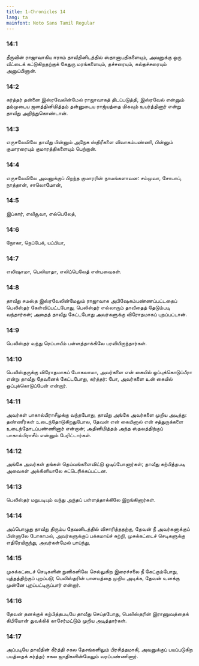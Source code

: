 ```yaml
---
title: 1-Chronicles 14
lang: ta
mainfont: Noto Sans Tamil Regular
---
```


###  14:1

தீருவின் ராஜாவாகிய ஈராம் தாவீதினிடத்தில் ஸ்தானாபதிகளையும், அவனுக்கு ஒரு வீட்டைக் கட்டுகிறதற்குக் கேதுரு மரங்களையும், தச்சரையும், கல்தச்சரையும் அனுப்பினான்.

###  14:2

கர்த்தர் தன்னை இஸ்ரவேலின்மேல் ராஜாவாகத் திடப்படுத்தி, இஸ்ரவேல் என்னும் தம்முடைய ஜனத்தினிமித்தம் தன்னுடைய ராஜ்யத்தை மிகவும் உயர்த்தினார் என்று தாவீது அறிந்துகொண்டான்.

###  14:3

எருசலேமிலே தாவீது பின்னும் அநேக ஸ்திரீகளை விவாகம்பண்ணி, பின்னும் குமாரரையும் குமாரத்திகளையும் பெற்றான்.

###  14:4

எருசலேமிலே அவனுக்குப் பிறந்த குமாரரின் நாமங்களாவன: சம்முவா, சோபாப், நாத்தான், சாலொமோன்,

###  14:5

இப்கார், எலிசூவா, எல்பெலேத்,

###  14:6

நோகா, நெப்பேக், யப்பியா,

###  14:7

எலிஷாமா, பெலியாதா, எலிப்பெலேத் என்பவைகள்.

###  14:8

தாவீது சமஸ்த இஸ்ரவேலின்மேலும் ராஜாவாக அபிஷேகம்பண்ணப்பட்டதைப் பெலிஸ்தர் கேள்விப்பட்டபோது, பெலிஸ்தர் எல்லாரும் தாவீதைத் தேடும்படி வந்தார்கள்; அதைத் தாவீது கேட்டபோது அவர்களுக்கு விரோதமாகப் புறப்பட்டான்.

###  14:9

பெலிஸ்தர் வந்து ரெப்பாயீம் பள்ளத்தாக்கிலே பரவியிருந்தார்கள்.

###  14:10

பெலிஸ்தருக்கு விரோதமாகப் போகலாமா, அவர்களை என் கையில் ஒப்புக்கொடுப்பீரா என்று தாவீது தேவனைக் கேட்டபோது, கர்த்தர்: போ, அவர்களை உன் கையில் ஒப்புக்கொடுப்பேன் என்றார்.

###  14:11

அவர்கள் பாகால்பிராசீமுக்கு வந்தபோது, தாவீது அங்கே அவர்களை முறிய அடித்து: தண்ணீர்கள் உடைந்தோடுகிறதுபோல, தேவன் என் கையினால் என் சத்துருக்களை உடைந்தோடப்பண்ணினார் என்றான்; அதினிமித்தம் அந்த ஸ்தலத்திற்குப் பாகால்பிராசீம் என்னும் பேரிட்டார்கள்.

###  14:12

அங்கே அவர்கள் தங்கள் தெய்வங்களைவிட்டு ஓடிப்போனார்கள்; தாவீது கற்பித்தபடி அவைகள் அக்கினியாலே சுட்டெரிக்கப்பட்டன.

###  14:13

பெலிஸ்தர் மறுபடியும் வந்து அந்தப் பள்ளத்தாக்கிலே இறங்கினார்கள்.

###  14:14

அப்பொழுது தாவீது திரும்ப தேவனிடத்தில் விசாரித்ததற்கு, தேவன் நீ அவர்களுக்குப் பின்னாலே போகாமல், அவர்களுக்குப் பக்கமாய்ச் சுற்றி, முசுக்கட்டைச் செடிகளுக்கு எதிரேயிருந்து, அவர்கள்மேல் பாய்ந்து,

###  14:15

முசுக்கட்டைச் செடிகளின் நுனிகளிலே செல்லுகிற இரைச்சலை நீ கேட்கும்போது, யுத்தத்திற்குப் புறப்படு; பெலிஸ்தரின் பாளயத்தை முறிய அடிக்க, தேவன் உனக்கு முன்னே புறப்பட்டிருப்பார் என்றார்.

###  14:16

தேவன் தனக்குக் கற்பித்தபடியே தாவீது செய்தபோது, பெலிஸ்தரின் இராணுவத்தைக் கிபியோன் துவக்கிக் காசேர்மட்டும் முறிய அடித்தார்கள்.

###  14:17

அப்படியே தாவீதின் கீர்த்தி சகல தேசங்களிலும் பிரசித்தமாகி, அவனுக்குப் பயப்படுகிற பயத்தைக் கர்த்தர் சகல ஜாதிகளின்மேலும் வரப்பண்ணினார்.

